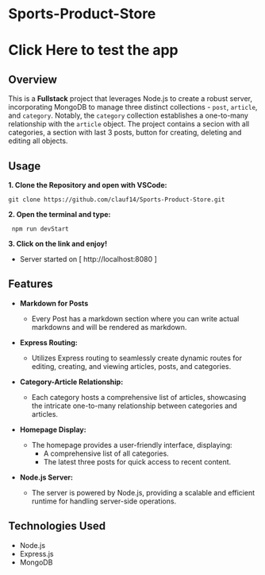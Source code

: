# Sports-Product-Store

# Click Here to test the app 

## Overview

This is a **Fullstack** project that leverages Node.js to create a robust server, incorporating MongoDB to manage three distinct collections - `post`, `article`, and `category`. Notably, the `category` collection establishes a one-to-many relationship with the `article` object. The project contains a secion with all categories, a section with last 3 posts, button for creating, deleting and editing all objects.

## Usage
**1. Clone the Repository and open with VSCode:**

   ```git bash
   git clone https://github.com/clauf14/Sports-Product-Store.git
   ```

**2. Open the terminal and type:**

  ```git bash
   npm run devStart
  ```

**3. Click on the link and enjoy!**

  - Server started on [ http://localhost:8080 ]

## Features
- **Markdown for Posts**
  - Every Post has a markdown section where you can write actual markdowns and will be rendered as markdown.

- **Express Routing:**
  - Utilizes Express routing to seamlessly create dynamic routes for editing, creating, and viewing articles, posts, and categories.

- **Category-Article Relationship:**
  - Each category hosts a comprehensive list of articles, showcasing the intricate one-to-many relationship between categories and articles.

- **Homepage Display:**
  - The homepage provides a user-friendly interface, displaying:
    - A comprehensive list of all categories.
    - The latest three posts for quick access to recent content.

- **Node.js Server:**
  - The server is powered by Node.js, providing a scalable and efficient runtime for handling server-side operations.

## Technologies Used

- Node.js
- Express.js
- MongoDB

  
